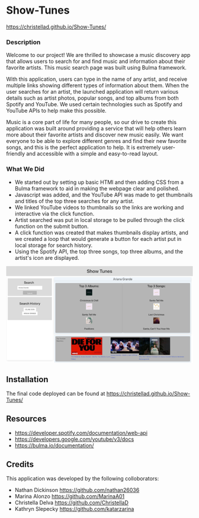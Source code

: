 # Show-Tunes

https://christellad.github.io/Show-Tunes/

### Description
Welcome to our project! We are thrilled to showcase a music discovery app that allows users to search for and find music and information about their favorite artists. This music search page was built using Bulma framework.

With this application, users can type in the name of any artist, and receive multiple links showing different types of information about them. When the user searches for an artist, the launched application will return various details such as artist photos, popular songs, and top albums from both Spotify and YouTube. We used certain technologies such as Spotify and YouTube APIs to help make this possible. 

Music is a core part of life for many people, so our drive to create this application was built around providing a service that will help others learn more about their favorite artists and discover new music easily. We want everyone to be able to explore different genres and find their new favorite songs, and this is the perfect application to help. It is extremely user-friendly and accessible with a simple and easy-to-read layout. 


### What We Did
* We started out by setting up basic HTMl and then adding CSS from a Bulma framework to aid in making the webpage clear and polished. 
* Javascript was added, and the YouTube API was made to get thumbnails and titles of the top three searches for any artist. 
* We linked YouTube videos to thumbnails so the links are working and interactive via the click function.
*  Artist searched was put in local storage to be pulled through the click function on the submit button. 
* A click function was created that makes thumbnails display artists, and we created a loop that would generate a button for each artist put in local storage for search history. 
* Using the Spotify API, the top three songs, top three albums, and the artist's icon are displayed.


![Alt text](image-1.png)

## Installation 
The final code deployed can be found at https://christellad.github.io/Show-Tunes/

## Resources
* https://developer.spotify.com/documentation/web-api
* https://developers.google.com/youtube/v3/docs
* https://bulma.io/documentation/


## Credits
This application was developed by the following colloborators: 

* Nathan Dickinson https://github.com/nathan26036
* Marina Alonzo https://github.com/MarinaA01
* Christella Delva https://github.com/ChristellaD
* Kathryn Slepecky https://github.com/katarzarina 
